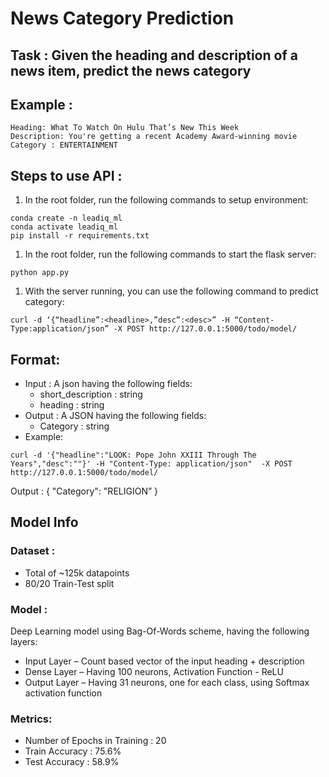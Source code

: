 # News Category Prediction

## Task : Given the heading and description of a news item, predict the news category

## Example :
	Heading: What To Watch On Hulu That’s New This Week
	Description: You're getting a recent Academy Award-winning movie
	Category : ENTERTAINMENT

## Steps to use API :
1.	In the root folder, run the following commands to setup environment:
```
conda create -n leadiq_ml
conda activate leadiq_ml
pip install -r requirements.txt
```
1.	In the root folder, run the following commands to start the flask server:
```
python app.py
```
1.	With the server running, you can use the following command to predict category:
```
curl -d ‘{“headline”:<headline>,”desc”:<desc>” -H “Content-Type:application/json” -X POST http://127.0.0.1:5000/todo/model/
```

## Format:
*	Input : A json having the following fields:
	*	short_description : string
	*	heading : string
*	Output : A JSON having the following fields:
	*	Category : string
*	Example:
```
curl -d '{"headline":"LOOK: Pope John XXIII Through The Years","desc":""}' -H "Content-Type: application/json"  -X POST http://127.0.0.1:5000/todo/model/
```
Output : { "Category": "RELIGION” }


## Model Info
### Dataset :
* Total of ~125k datapoints
* 80/20 Train-Test split

### Model : 
Deep Learning model using Bag-Of-Words scheme, having the following layers:
*	Input Layer – Count based vector of the input heading + description
*	Dense Layer – Having 100 neurons, Activation Function - ReLU
*	Output Layer – Having 31 neurons, one for each class, using Softmax activation function

### Metrics:
* Number of Epochs in Training : 20
* Train Accuracy : 75.6%
* Test Accuracy : 58.9%
